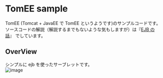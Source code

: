 # TomEE sample  
  
TomEE (Tomcat + JavaEE で TomEE というようです)のサンプルコードです。  
ソースコードの解説（解説するまでもないような気もしますが）は『[EJB の話](https://p-horlix.net/umamusume-phazor/?p=134)』 でしています。  

## OverView  
  
シンプルに ejb を使ったサーブレットです。  
![image](https://p-horlix.net/umamusume-phazor/wp-content/uploads/2022/08/tomee-tomcat-ejb-1024x594.png)

  
